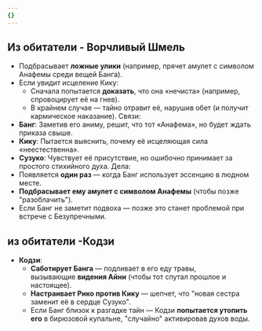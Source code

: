```yaml
---
{}
---
```

## Из обитатели - Ворчливый Шмель
- Подбрасывает **ложные улики** (например, прячет амулет с символом Анафемы среди вещей Банга).
- Если увидит исцеление Кику:
    - Сначала попытается **доказать**, что она «нечиста» (например, спровоцирует её на гнев).
    - В крайнем случае — тайно отравит её, нарушив обет (и получит кармическое наказание).
Связи:
- **Банг**: Заметив его аниму, решит, что тот «Анафема», но будет ждать приказа свыше.
- **Кику**: Пытается выяснить, почему её исцеляющая сила «неестественна».
- **Сузуко**: Чувствует её присутствие, но ошибочно принимает за простого стихийного духа.
Дела:
- Появляется **один раз** — когда Банг использует эссенцию в людном месте.
- **Подбрасывает ему амулет с символом Анафемы** (чтобы позже "разоблачить").
- Если Банг не заметит подвоха — позже это станет проблемой при встрече с Безупречными.
## из обитатели -Кодзи
- **Кодзи**:
    - **Саботирует Банга** — подливает в его еду травы, вызывающие **видения Айни** (чтобы тот спутал прошлое и настоящее).
    - **Настраивает Рико против Кику** — шепчет, что "новая сестра заменит её в сердце Сузуко".
    - Если Банг близок к разгадке тайн — Кодзи **попытается утопить его** в бирюзовой купальне, "случайно" активировав духов воды.